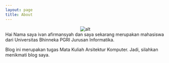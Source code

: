 ```yaml
---
layout: page
title: About
---
```


<span style="display:block;text-align:center">![alt](https://github.com/Ivanafirmansyah/ivanafirmansyah.github.io/blob/main/assets/img/ivan.jpeg)</span>
Hai Nama saya ivan afirmansyah dan saya sekarang merupakan mahasiswa dari Universitas Bhinneka PGRI Jurusan Informatika.

Blog ini merupakan tugas Mata Kuliah Arsitektur Komputer. Jadi, silahkan menikmati blog saya.
